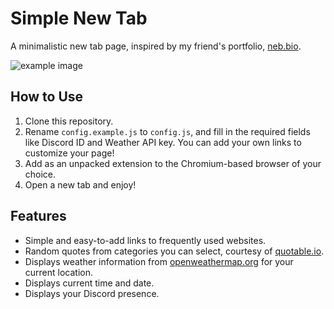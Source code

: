 # Simple New Tab

A minimalistic new tab page, inspired by my friend's portfolio, [neb.bio](https://neb.bio).

![example image](https://cdn.dan.onl/22/08/04294--2022-08-14--20-57-46.png)

## How to Use

1. Clone this repository.
2. Rename `config.example.js` to `config.js`, and fill in the required fields like Discord ID and Weather API key. You can add your own links to customize your page!
3. Add as an unpacked extension to the Chromium-based browser of your choice.
4. Open a new tab and enjoy!

## Features

-   Simple and easy-to-add links to frequently used websites.
-   Random quotes from categories you can select, courtesy of [quotable.io](https://github.com/lukePeavey/quotable).
-   Displays weather information from [openweathermap.org](https://openweathermap.org/) for your current location.
-   Displays current time and date.
-   Displays your Discord presence.

